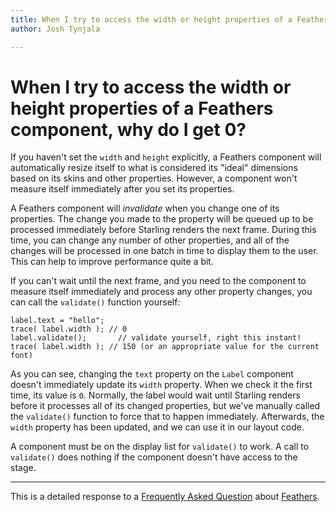 ```yaml
---
title: When I try to access the width or height properties of a Feathers component, why do I get 0?  
author: Josh Tynjala

---
```

# When I try to access the width or height properties of a Feathers component, why do I get 0?

If you haven't set the `width` and `height` explicitly, a Feathers component will automatically resize itself to what is considered its "ideal" dimensions based on its skins and other properties. However, a component won't measure itself immediately after you set its properties.

A Feathers component will *invalidate* when you change one of its properties. The change you made to the property will be queued up to be processed immediately before Starling renders the next frame. During this time, you can change any number of other properties, and all of the changes will be processed in one batch in time to display them to the user. This can help to improve performance quite a bit.

If you can't wait until the next frame, and you need to the component to measure itself immediately and process any other property changes, you can call the `validate()` function yourself:

``` code
label.text = "hello";
trace( label.width ); // 0
label.validate();       // validate yourself, right this instant!
trace( label.width ); // 150 (or an appropriate value for the current font)
```

As you can see, changing the `text` property on the `Label` component doesn't immediately update its `width` property. When we check it the first time, its value is `0`. Normally, the label would wait until Starling renders before it processes all of its changed properties, but we've manually called the `validate()` function to force that to happen immediately. Afterwards, the `width` property has been updated, and we can use it in our layout code.

A component must be on the display list for `validate()` to work. A call to `validate()` does nothing if the component doesn't have access to the stage.

------------------------------------------------------------------------

This is a detailed response to a [Frequently Asked Question](../faq.html) about [Feathers](../index.html).


